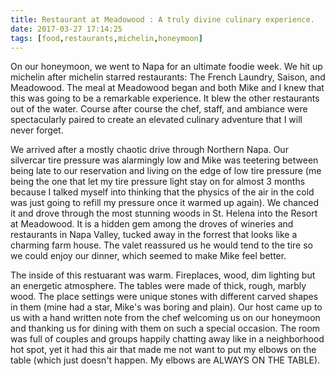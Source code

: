 ```yaml
---
title: Restaurant at Meadowood : A truly divine culinary experience.
date: 2017-03-27 17:14:25
tags: [food,restaurants,michelin,honeymoon]
---
```


On our honeymoon, we went to Napa for an ultimate foodie week.  We hit up michelin after michelin starred restaurants: The French Laundry, Saison, and Meadowood. The meal at Meadowood began and both Mike and I knew that this was going to be a remarkable experience.  It blew the other restaurants out of the water.  Course after course the chef, staff, and ambiance were spectacularly paired to create an elevated culinary adventure that I will never forget. 
<!-- more -->

We arrived after a mostly chaotic drive through Northern Napa. Our silvercar tire pressure was alarmingly low and Mike was teetering between being late to our reservation and living on the edge of low tire pressure (me being the one that let my tire pressure light stay on for almost 3 months because I talked myself into thinking that the physics of the air in the cold was just going to refill my pressure once it warmed up again). We chanced it and drove through the most stunning woods in St. Helena into the Resort at Meadowood.  It is a hidden gem among the droves of wineries and restaurants in Napa Valley, tucked away in the forrest that looks like a charming farm house.  The valet reassured us he would tend to the tire so we could enjoy our dinner, which seemed to make Mike feel better.

The inside of this restuarant was warm.  Fireplaces, wood, dim lighting but an energetic atmosphere.  The tables were made of thick, rough, marbly wood. The place settings were unique stones with different carved shapes in them (mine had a star, Mike's was boring and plain).  Our host came up to us with a hand written note from the chef welcoming us on our honeymoon and thanking us for dining with them on such a special occasion. The room was full of couples and groups happily chatting away like in a neighborhood hot spot, yet it had this air that made me not want to put my elbows on the table (which just doesn't happen. My elbows are ALWAYS ON THE TABLE). 